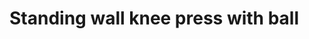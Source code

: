 # Standing wall knee press with ball



<!--stackedit_data:
eyJoaXN0b3J5IjpbLTE5NTM3MDA1NTIsLTcyNDkwODgxMSw3Mz
A5OTgxMTZdfQ==
-->